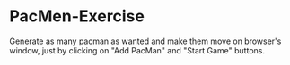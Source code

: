 # PacMen-Exercise
Generate as many pacman as wanted and make them move on browser's window, just by clicking on "Add PacMan" and "Start Game" buttons.
